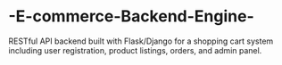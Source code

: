 # -E-commerce-Backend-Engine-
RESTful API backend built with Flask/Django for a shopping cart system including  user registration, product listings, orders, and admin panel.
